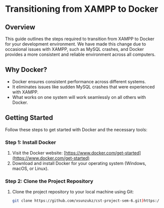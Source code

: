 # Transitioning from XAMPP to Docker

## Overview

This guide outlines the steps required to transition from XAMPP to Docker for your development environment. We have made this change due to occasional issues with XAMPP, such as MySQL crashes, and Docker provides a more consistent and reliable environment across all computers.

## Why Docker?

- Docker ensures consistent performance across different systems.
- It eliminates issues like sudden MySQL crashes that were experienced with XAMPP.
- What works on one system will work seamlessly on all others with Docker.

## Getting Started

Follow these steps to get started with Docker and the necessary tools:

### Step 1: Install Docker

1. Visit the Docker website: [https://www.docker.com/get-started](https://www.docker.com/get-started)
2. Download and install Docker for your operating system (Windows, macOS, or Linux).

### Step 2: Clone the Project Repository

1. Clone the project repository to your local machine using Git:
   ```bash
   git clone https://github.com/xsunzukz/cst-project-sem-6.git)https://github.com/xsunzukz/cst-project-sem-6.git
